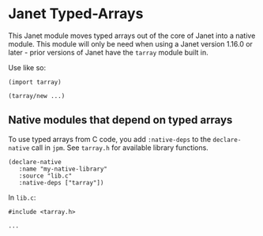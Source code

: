 # Janet Typed-Arrays

This Janet module moves typed arrays out of the core of Janet into a native module.
This module will only be need when using a Janet version 1.16.0 or later - prior versions
of Janet have the `tarray` module built in.

Use like so:

```
(import tarray)

(tarray/new ...)
```

## Native modules that depend on typed arrays

To use typed arrays from C code, you add `:native-deps` to
the `declare-native` call in `jpm`. See `tarray.h` for available
library functions.


```
(declare-native
   :name "my-native-library"
   :source "lib.c"
   :native-deps ["tarray"])
```

In `lib.c`:

```
#include <tarray.h>

...
```
